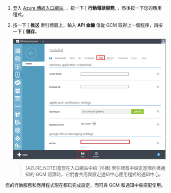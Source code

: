 
1. 登入 [Azure 傳統入口網站](https://manage.windowsazure.com/), ，按一下 [ **行動電話服務**, ，然後按一下您的應用程式。

2. 按一下 [ **推送** 索引標籤上，輸入 **API 金鑰** 值從 GCM 取得上一個程序，請按一下 [ **儲存**。

    ![](./media/mobile-services-android-configure-push/mobile-push-tab-android.png)

    >[AZURE.NOTE]當您在入口網站中的 [推播] 索引標籤中設定進階推播通知的 GCM 認證時，它們會共用與設定通知中心應用程式的通知中心。

您的行動服務和應用程式現在都已完成設定，而可與 GCM 和通知中樞搭配使用。 
